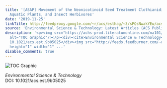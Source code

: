 ```yaml
---
title: '[ASAP] Movement of the Neonicotinoid Seed Treatment Clothianidin into Groundwater,
  Aquatic Plants, and Insect Herbivores'
date: '2019-11-25'
linkTitle: http://feedproxy.google.com/~r/acs/esthag/~3/sPQsNwakYEw/acs.est.9b05025
source: 'Environmental Science & Technology: Latest Articles (ACS Publications)'
description: '<p><img src="https://achs-prod.literatumonline.com/na101/home/literatum/publisher/achs/journals/content/esthag/0/esthag.ahead-of-print/acs.est.9b05025/20191125/images/medium/es9b05025_0003.gif"
  alt="TOC Graphic"/></p><div><cite>Environmental Science & Technology</cite></div><div>DOI:
  10.1021/acs.est.9b05025</div><img src="http://feeds.feedburner.com/~r/acs/esthag/~4/sPQsNwakYEw"
  height="1" width="1" ...'
disable_comments: true
---
```

<p><img src="https://achs-prod.literatumonline.com/na101/home/literatum/publisher/achs/journals/content/esthag/0/esthag.ahead-of-print/acs.est.9b05025/20191125/images/medium/es9b05025_0003.gif" alt="TOC Graphic"/></p><div><cite>Environmental Science & Technology</cite></div><div>DOI: 10.1021/acs.est.9b05025</div><img src="http://feeds.feedburner.com/~r/acs/esthag/~4/sPQsNwakYEw" height="1" width="1" ...